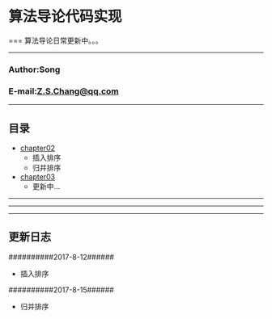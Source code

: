 # 算法导论代码实现

===
算法导论日常更新中。。。
****
### Author:Song
### E-mail:Z.S.Chang@qq.com
****
## 目录
* [chapter02]("跳转到chapter02")
	* 插入排序
	* 归并排序
* [chapter03]("跳转到chapter03")
	* 更新中...
	
	
***
---
___

更新日志
-------
####\######2017-8-12######
* 插入排序


####\######2017-8-15######
* 归并排序